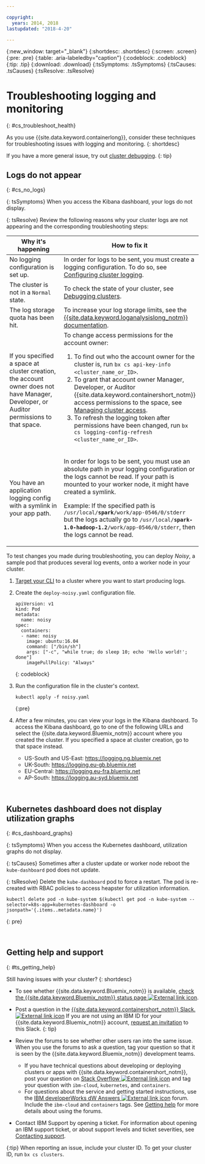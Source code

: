```yaml
---

copyright:
  years: 2014, 2018
lastupdated: "2018-4-20"

---
```


{:new_window: target="_blank"}
{:shortdesc: .shortdesc}
{:screen: .screen}
{:pre: .pre}
{:table: .aria-labeledby="caption"}
{:codeblock: .codeblock}
{:tip: .tip}
{:download: .download}
{:tsSymptoms: .tsSymptoms}
{:tsCauses: .tsCauses}
{:tsResolve: .tsResolve}


# Troubleshooting logging and monitoring
{: #cs_troubleshoot_health}

As you use {{site.data.keyword.containerlong}}, consider these techniques for troubleshooting issues with logging and monitoring.
{: shortdesc}

If you have a more general issue, try out [cluster debugging](cs_troubleshoot.html).
{: tip}

## Logs do not appear
{: #cs_no_logs}

{: tsSymptoms}
When you access the Kibana dashboard, your logs do not display.

{: tsResolve}
Review the following reasons why your cluster logs are not appearing and the corresponding troubleshooting steps:

<table>
  <col width="40%">
  <col width="60%">
  <thead>
    <tr>
      <th>Why it's happening</th>
      <th>How to fix it</th>
    </tr>
 </thead>
 <tbody>
  <tr>
    <td>No logging configuration is set up.</td>
    <td>In order for logs to be sent, you must create a logging configuration. To do so, see <a href="cs_health.html#logging">Configuring cluster logging</a>.</td>
  </tr>
  <tr>
    <td>The cluster is not in a <code>Normal</code> state.</td>
    <td>To check the state of your cluster, see <a href="cs_troubleshoot.html#debug_clusters">Debugging clusters</a>.</td>
  </tr>
  <tr>
    <td>The log storage quota has been hit.</td>
    <td>To increase your log storage limits, see the <a href="/docs/services/CloudLogAnalysis/troubleshooting/error_msgs.html">{{site.data.keyword.loganalysislong_notm}} documentation</a>.</td>
  </tr>
  <tr>
    <td>If you specified a space at cluster creation, the account owner does not have Manager, Developer, or Auditor permissions to that space.</td>
      <td>To change access permissions for the account owner:<ol><li>To find out who the account owner for the cluster is, run <code>bx cs api-key-info &lt;cluster_name_or_ID&gt;</code>.</li><li>To grant that account owner Manager, Developer, or Auditor {{site.data.keyword.containershort_notm}} access permissions to the space, see <a href="cs_users.html#managing">Managing cluster access</a>.</li><li>To refresh the logging token after permissions have been changed, run <code>bx cs logging-config-refresh &lt;cluster_name_or_ID&gt;</code>.</li></ol></td>
    </tr>
    <tr>
      <td>You have an application logging config with a symlink in your app path.</td>
      <td><p>In order for logs to be sent, you must use an absolute path in your logging configuration or the logs cannot be read. If your path is mounted to your worker node, it might have created a symlink.</p> <p>Example: If the specified path is <code>/usr/local/<b>spark</b>/work/app-0546/0/stderr</code> but the logs actually go to <code>/usr/local/<b>spark-1.0-hadoop-1.2</b>/work/app-0546/0/stderr</code>, then the logs cannot be read.</td>
    </tr>
  </tbody>
</table>

To test changes you made during troubleshooting, you can deploy *Noisy*, a sample pod that produces several log events, onto a worker node in your cluster.

  1. [Target your CLI](cs_cli_install.html#cs_cli_configure) to a cluster where you want to start producing logs.

  2. Create the `deploy-noisy.yaml` configuration file.

      ```
      apiVersion: v1
      kind: Pod
      metadata:
        name: noisy
      spec:
        containers:
        - name: noisy
          image: ubuntu:16.04
          command: ["/bin/sh"]
          args: ["-c", "while true; do sleep 10; echo 'Hello world!'; done"]
          imagePullPolicy: "Always"
        ```
        {: codeblock}

  3. Run the configuration file in the cluster's context.

        ```
        kubectl apply -f noisy.yaml
        ```
        {:pre}

  4. After a few minutes, you can view your logs in the Kibana dashboard. To access the Kibana dashboard, go to one of the following URLs and select the {{site.data.keyword.Bluemix_notm}} account where you created the cluster. If you specified a space at cluster creation, go to that space instead.
      - US-South and US-East: https://logging.ng.bluemix.net
      - UK-South: https://logging.eu-gb.bluemix.net
      - EU-Central: https://logging.eu-fra.bluemix.net
      - AP-South: https://logging.au-syd.bluemix.net

<br />


## Kubernetes dashboard does not display utilization graphs
{: #cs_dashboard_graphs}

{: tsSymptoms}
When you access the Kubernetes dashboard, utilization graphs do not display.

{: tsCauses}
Sometimes after a cluster update or worker node reboot the `kube-dashboard` pod does not update.

{: tsResolve}
Delete the `kube-dashboard` pod to force a restart. The pod is re-created with RBAC policies to access heapster for utilization information.

  ```
  kubectl delete pod -n kube-system $(kubectl get pod -n kube-system --selector=k8s-app=kubernetes-dashboard -o jsonpath='{.items..metadata.name}')
  ```
  {: pre}

<br />


## Getting help and support
{: #ts_getting_help}

Still having issues with your cluster?
{: shortdesc}

-   To see whether {{site.data.keyword.Bluemix_notm}} is available, [check the {{site.data.keyword.Bluemix_notm}} status page ![External link icon](../icons/launch-glyph.svg "External link icon")](https://developer.ibm.com/bluemix/support/#status).
-   Post a question in the [{{site.data.keyword.containershort_notm}} Slack. ![External link icon](../icons/launch-glyph.svg "External link icon")](https://ibm-container-service.slack.com)
    If you are not using an IBM ID for your {{site.data.keyword.Bluemix_notm}} account, [request an invitation](https://bxcs-slack-invite.mybluemix.net/) to this Slack.
    {: tip}
-   Review the forums to see whether other users ran into the same issue. When you use the forums to ask a question, tag your question so that it is seen by the {{site.data.keyword.Bluemix_notm}} development teams.

    -   If you have technical questions about developing or deploying clusters or apps with {{site.data.keyword.containershort_notm}}, post your question on [Stack Overflow ![External link icon](../icons/launch-glyph.svg "External link icon")](https://stackoverflow.com/questions/tagged/ibm-cloud+containers) and tag your question with `ibm-cloud`, `kubernetes`, and `containers`.
    -   For questions about the service and getting started instructions, use the [IBM developerWorks dW Answers ![External link icon](../icons/launch-glyph.svg "External link icon")](https://developer.ibm.com/answers/topics/containers/?smartspace=bluemix) forum. Include the `ibm-cloud` and `containers` tags.
    See [Getting help](/docs/get-support/howtogetsupport.html#using-avatar) for more details about using the forums.

-   Contact IBM Support by opening a ticket. For information about opening an IBM support ticket, or about support levels and ticket severities, see [Contacting support](/docs/get-support/howtogetsupport.html#getting-customer-support).

{:tip}
When reporting an issue, include your cluster ID. To get your cluster ID, run `bx cs clusters`.


